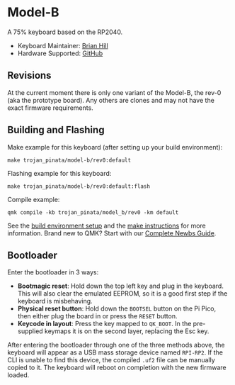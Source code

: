 # Model-B

A 75% keyboard based on the RP2040.

* Keyboard Maintainer: [Brian Hill](https://github.com/TrojanPinata)
* Hardware Supported: [GitHub](https://github.com/TrojanPinata/Model-B)

## Revisions

At the current moment there is only one variant of the Model-B, the rev-0 (aka the prototype board). Any others are clones and may not have the exact firmware requirements.

## Building and Flashing

Make example for this keyboard (after setting up your build environment):

    make trojan_pinata/model-b/rev0:default
    
Flashing example for this keyboard:

    make trojan_pinata/model-b/rev0:default:flash

Compile example:

    qmk compile -kb trojan_pinata/model_b/rev0 -km default

See the [build environment setup](https://docs.qmk.fm/#/getting_started_build_tools) and the [make instructions](https://docs.qmk.fm/#/getting_started_make_guide) for more information. Brand new to QMK? Start with our [Complete Newbs Guide](https://docs.qmk.fm/#/newbs).

## Bootloader

Enter the bootloader in 3 ways:

* **Bootmagic reset**: Hold down the top left key and plug in the keyboard. This will also clear the emulated EEPROM, so it is a good first step if the keyboard is misbehaving.
* **Physical reset button**: Hold down the `BOOTSEL` button on the Pi Pico, then either plug the board in or press the `RESET` button.
* **Keycode in layout**: Press the key mapped to `QK_BOOT`. In the pre-supplied keymaps it is on the second layer, replacing the Esc key.

After entering the bootloader through one of the three methods above, the keyboard will appear as a USB mass storage device named `RPI-RP2`. If the CLI is unable to find this device, the compiled `.uf2` file can be manually copied to it. The keyboard will reboot on completion with the new firmware loaded.
